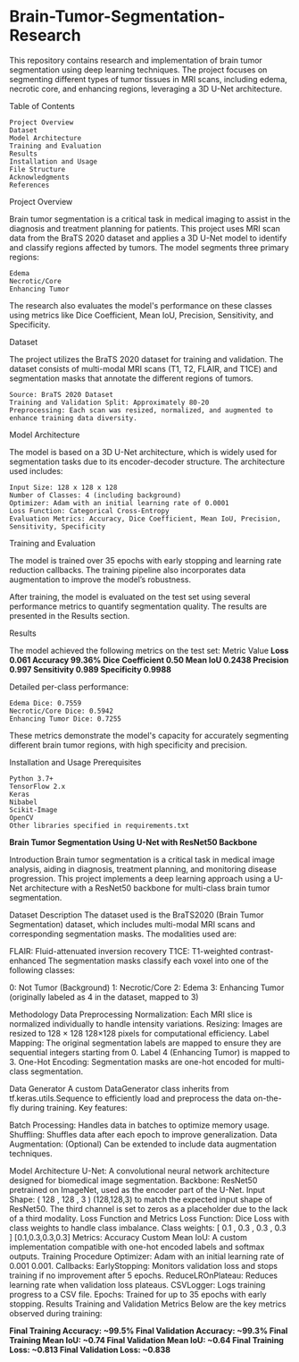 # Brain-Tumor-Segmentation-Research
This repository contains research and implementation of brain tumor segmentation using deep learning techniques. The project focuses on segmenting different types of tumor tissues in MRI scans, including edema, necrotic core, and enhancing regions, leveraging a 3D U-Net architecture.

Table of Contents

    Project Overview
    Dataset
    Model Architecture
    Training and Evaluation
    Results
    Installation and Usage
    File Structure
    Acknowledgments
    References

Project Overview

Brain tumor segmentation is a critical task in medical imaging to assist in the diagnosis and treatment planning for patients. This project uses MRI scan data from the BraTS 2020 dataset and applies a 3D U-Net model to identify and classify regions affected by tumors. The model segments three primary regions:

    Edema
    Necrotic/Core
    Enhancing Tumor

The research also evaluates the model's performance on these classes using metrics like Dice Coefficient, Mean IoU, Precision, Sensitivity, and Specificity.

Dataset

The project utilizes the BraTS 2020 dataset for training and validation. The dataset consists of multi-modal MRI scans (T1, T2, FLAIR, and T1CE) and segmentation masks that annotate the different regions of tumors.

    Source: BraTS 2020 Dataset
    Training and Validation Split: Approximately 80-20
    Preprocessing: Each scan was resized, normalized, and augmented to enhance training data diversity.

Model Architecture

The model is based on a 3D U-Net architecture, which is widely used for segmentation tasks due to its encoder-decoder structure. The architecture used includes:

    Input Size: 128 x 128 x 128
    Number of Classes: 4 (including background)
    Optimizer: Adam with an initial learning rate of 0.0001
    Loss Function: Categorical Cross-Entropy
    Evaluation Metrics: Accuracy, Dice Coefficient, Mean IoU, Precision, Sensitivity, Specificity

Training and Evaluation

The model is trained over 35 epochs with early stopping and learning rate reduction callbacks. The training pipeline also incorporates data augmentation to improve the model’s robustness.

After training, the model is evaluated on the test set using several performance metrics to quantify segmentation quality. The results are presented in the Results section.

Results

The model achieved the following metrics on the test set:
Metric	Value
**Loss	0.061
Accuracy	99.36%
Dice Coefficient	0.50
Mean IoU	0.2438
Precision	0.997
Sensitivity	0.989
Specificity	0.9988**

Detailed per-class performance:

    Edema Dice: 0.7559
    Necrotic/Core Dice: 0.5942
    Enhancing Tumor Dice: 0.7255

These metrics demonstrate the model's capacity for accurately segmenting different brain tumor regions, with high specificity and precision.

Installation and Usage
Prerequisites

    Python 3.7+
    TensorFlow 2.x
    Keras
    Nibabel
    Scikit-Image
    OpenCV
    Other libraries specified in requirements.txt


**Brain Tumor Segmentation Using U-Net with ResNet50 Backbone**

Introduction
Brain tumor segmentation is a critical task in medical image analysis, aiding in diagnosis, treatment planning, and monitoring disease progression. This project implements a deep learning approach using a U-Net architecture with a ResNet50 backbone for multi-class brain tumor segmentation.

Dataset Description
The dataset used is the BraTS2020 (Brain Tumor Segmentation) dataset, which includes multi-modal MRI scans and corresponding segmentation masks. The modalities used are:

FLAIR: Fluid-attenuated inversion recovery
T1CE: T1-weighted contrast-enhanced
The segmentation masks classify each voxel into one of the following classes:

0: Not Tumor (Background)
1: Necrotic/Core
2: Edema
3: Enhancing Tumor (originally labeled as 4 in the dataset, mapped to 3)

Methodology
Data Preprocessing
Normalization: Each MRI slice is normalized individually to handle intensity variations.
Resizing: Images are resized to 
128
×
128
128×128 pixels for computational efficiency.
Label Mapping: The original segmentation labels are mapped to ensure they are sequential integers starting from 0.
Label 4 (Enhancing Tumor) is mapped to 3.
One-Hot Encoding: Segmentation masks are one-hot encoded for multi-class segmentation.

Data Generator
A custom DataGenerator class inherits from tf.keras.utils.Sequence to efficiently load and preprocess the data on-the-fly during training. Key features:

Batch Processing: Handles data in batches to optimize memory usage.
Shuffling: Shuffles data after each epoch to improve generalization.
Data Augmentation: (Optional) Can be extended to include data augmentation techniques.

Model Architecture
U-Net: A convolutional neural network architecture designed for biomedical image segmentation.
Backbone: ResNet50 pretrained on ImageNet, used as the encoder part of the U-Net.
Input Shape: 
(
128
,
128
,
3
)
(128,128,3) to match the expected input shape of ResNet50.
The third channel is set to zeros as a placeholder due to the lack of a third modality.
Loss Function and Metrics
Loss Function: Dice Loss with class weights to handle class imbalance.
Class weights: 
[
0.1
,
0.3
,
0.3
,
0.3
]
[0.1,0.3,0.3,0.3]
Metrics:
Accuracy
Custom Mean IoU: A custom implementation compatible with one-hot encoded labels and softmax outputs.
Training Procedure
Optimizer: Adam with an initial learning rate of 
0.001
0.001.
Callbacks:
EarlyStopping: Monitors validation loss and stops training if no improvement after 5 epochs.
ReduceLROnPlateau: Reduces learning rate when validation loss plateaus.
CSVLogger: Logs training progress to a CSV file.
Epochs: Trained for up to 35 epochs with early stopping.
Results
Training and Validation Metrics
Below are the key metrics observed during training:

**Final Training Accuracy: ~99.5%
Final Validation Accuracy: ~99.3%
Final Training Mean IoU: ~0.74
Final Validation Mean IoU: ~0.64
Final Training Loss: ~0.813
Final Validation Loss: ~0.838**

